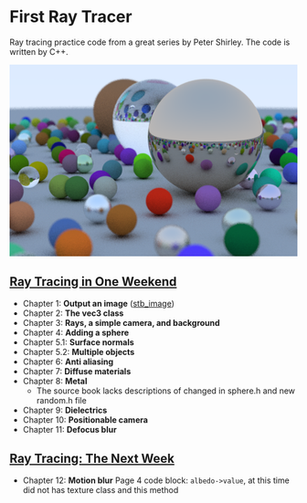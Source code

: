 # First Ray Tracer

Ray tracing practice code from a great series by Peter Shirley. The code is written by C++.

![](image/main.png)

## [Ray Tracing in One Weekend](https://github.com/RayTracing/InOneWeekend)
* Chapter 1: **Output an image** ([stb_image](https://github.com/nothings/stb/blob/master/stb_image.h))
* Chapter 2: **The vec3 class**
* Chapter 3: **Rays, a simple camera, and background**
* Chapter 4: **Adding a sphere**
* Chapter 5.1: **Surface normals**
* Chapter 5.2: **Multiple objects**
* Chapter 6: **Anti aliasing**
* Chapter 7: **Diffuse materials**
* Chapter 8: **Metal**
  * The source book lacks descriptions of changed in sphere.h and new random.h file
* Chapter 9: **Dielectrics**
* Chapter 10: **Positionable camera**
* Chapter 11: **Defocus blur**

## [Ray Tracing: The Next Week](https://github.com/RayTracing/TheNextWeek)

* Chapter 12: **Motion blur** Page 4 code block: `albedo->value`, at this time did not has texture class and this method